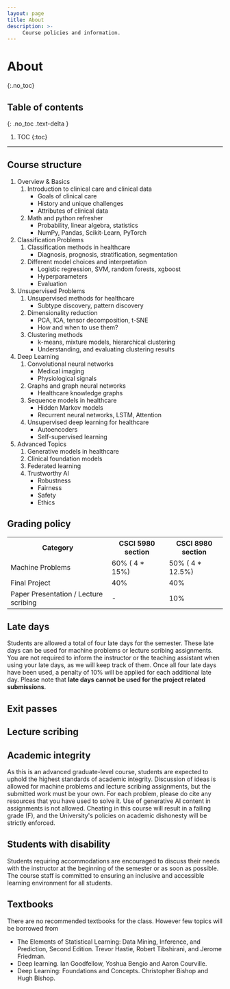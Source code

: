 ```yaml
---
layout: page
title: About
description: >-
     Course policies and information.
---
```


# About
{:.no_toc}

## Table of contents
{: .no_toc .text-delta }

1. TOC
{:toc}

---

## Course structure

 <ol>
 <li>Overview & Basics 
 <ol>
 <li>Introduction to clinical care and clinical data
 <ul>
 <li>Goals of clinical care </li>
 <li>History and unique challenges</li>
<li>Attributes of clinical data</li>

 </ul>
</li>
 <li>Math and python refresher
 <ul>
 <li>Probability, linear algebra, statistics </li>
 <li>NumPy, Pandas, Scikit-Learn, PyTorch</li>

 </ul>
</li>
 </ol>
 </li>

  <li>Classification Problems 
 <ol>
 <li>Classification methods in healthcare
 <ul>
 <li>Diagnosis, prognosis, stratification, segmentation </li>

 </ul>
</li>
 <li>Different model choices and interpretation
 <ul>
 <li>Logistic regression, SVM, random forests, xgboost </li>
 <li>Hyperparameters</li>
 <li> Evaluation</li>

 </ul>
</li>
 </ol>
 </li>

  <li>Unsupervised Problems
 <ol>
 <li>Unsupervised methods for healthcare
 <ul>
 <li>Subtype discovery, pattern discovery </li>

 </ul>
</li>
 <li>Dimensionality reduction
 <ul>
 <li>PCA, ICA, tensor decomposition, t-SNE </li>
 <li>How and when to use them?</li>

 </ul>
</li>
 <li>Clustering methods
 <ul>
 <li>k-means, mixture models, hierarchical clustering </li>
 <li>Understanding, and evaluating clustering results</li>

 </ul>
</li>
 </ol>
 </li>

  <li>Deep Learning
 <ol>
 <li>Convolutional neural networks
 <ul>
 <li>Medical imaging </li>
 <li> Physiological signals </li>

 </ul>
</li>
 <li>Graphs and graph neural networks
 <ul>
 <li>Healthcare knowledge graphs</li>

 </ul>
</li>
 <li>Sequence models in healthcare
 <ul>
 <li>Hidden Markov models </li>
 <li>Recurrent neural networks, LSTM, Attention</li>

 </ul>
</li>
 <li>Unsupervised deep learning for healthcare
 <ul>
 <li>Autoencoders </li>
 <li>Self-supervised learning</li>

 </ul>
</li>

 </ol>
 </li>

   <li>Advanced Topics
 <ol>
 <li>Generative models in healthcare</li>
 <li>Clinical foundation models</li>
 <li>Federated learning</li>
 <li>Trustworthy AI
 <ul>
 <li>Robustness </li>
 <li>Fairness</li>
 
 <li>Safety </li>
 <li>Ethics</li>

 </ul>
</li>

 </ol>
 </li>

 </ol>

## Grading policy

<table>
  <tr>
    <th>Category</th>
    <th>CSCI 5980 section</th>
    <th>CSCI 8980 section</th>
  </tr>
  <tr>
    <td>Machine Problems</td>
    <td>60% ( 4 * 15%)</td>
    <td>50% ( 4 * 12.5%)</td>
  </tr>
  <tr>
    <td>Final Project</td>
    <td>40%</td>
    <td>40%</td>
  </tr>
  <tr>
    <td>Paper Presentation / Lecture scribing</td>
    <td>-</td>
    <td>10%</td>
  </tr>
</table>

## Late days 

Students are allowed a total of four late days for the semester. These late days can be used for machine problems or lecture scribing assignments. You are not required to inform the instructor or the teaching assistant when using your late days, as we will keep track of them. Once all four late days have been used, a penalty of 10% will be applied for each additional late day. Please note that **late days cannot be used for the project related submissions**.

## Exit passes


## Lecture scribing

## Academic integrity

As this is an advanced graduate-level course, students are expected to uphold the highest standards of academic integrity. Discussion of ideas is allowed for machine problems and lecture scribing assignments, but the submitted work must be your own. For each problem, please do cite any resources that you have used to solve it. Use of generative AI content in assignments is not allowed. Cheating in this course will result in a failing grade (F), and the University's policies on academic dishonesty will be strictly enforced.
 

## Students with disability

Students requiring accommodations are encouraged to discuss their needs with the instructor at the beginning of the semester or as soon as possible. The course staff is committed to ensuring an inclusive and accessible learning environment for all students.

## Textbooks

There are no recommended textbooks for the class. However few topics will be borrowed from

<ul>
    <li> The Elements of Statistical Learning: Data Mining, Inference, and Prediction, Second Edition. Trevor Hastie, Robert Tibshirani, and Jerome Friedman.</li>
    <li> Deep learning. Ian Goodfellow, Yoshua Bengio and Aaron Courville.</li>
    <li> Deep Learning: Foundations and Concepts. Christopher Bishop and Hugh Bishop.</li>
</ul>
